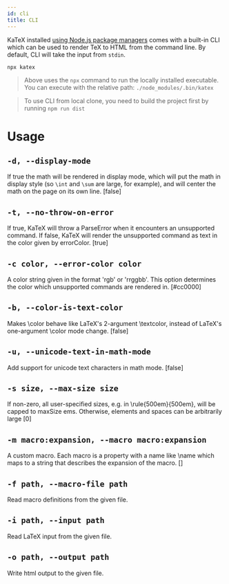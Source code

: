 ```yaml
---
id: cli
title: CLI
---
```


KaTeX installed [using Node.js package managers](node.md) comes with a built-in CLI
which can be used to render TeX to HTML from the command line. By default, CLI will
take the input from `stdin`.

```bash
npx katex
```

> Above uses the `npx` command to run the locally installed executable.
You can execute with the relative path: `./node_modules/.bin/katex`

> To use CLI from local clone, you need to build the project first by
running `npm run dist`

# Usage

## `-d, --display-mode`
If true the math will be rendered in display mode, which will put the math in
display style (so `\int` and `\sum` are large, for example), and will center the
math on the page on its own line.  [false]

## `-t, --no-throw-on-error`
If true, KaTeX will throw a ParseError when it encounters an unsupported command.
If false, KaTeX will render the unsupported command as text in the color given by
errorColor.  [true]

## `-c color, --error-color color`
A color string given in the format 'rgb' or 'rrggbb'. This option determines the
color which unsupported commands are rendered in.  [#cc0000]

## `-b, --color-is-text-color`
Makes \color behave like LaTeX's 2-argument \textcolor, instead of LaTeX's
one-argument \color mode change.  [false]

## `-u, --unicode-text-in-math-mode`
Add support for unicode text characters in math mode.  [false]

## `-s size, --max-size size`
If non-zero, all user-specified sizes, e.g. in \rule{500em}{500em}, will be capped
to maxSize ems. Otherwise, elements and spaces can be arbitrarily large  [0]

## `-m macro:expansion, --macro macro:expansion`
A custom macro. Each macro is a property with a name like \name which maps to a
string that describes the expansion of the macro.  []

## `-f path, --macro-file path`
Read macro definitions from the given file.

## `-i path, --input path`
Read LaTeX input from the given file.

## `-o path, --output path`
Write html output to the given file.
